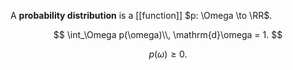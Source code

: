 A **probability distribution** is a [[function]] $p: \Omega \to \RR$.

$$
\int_\Omega p(\omega)\\, \mathrm{d}\omega = 1.
$$

$$
p(\omega) \geqslant 0.
$$